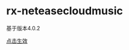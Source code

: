 # rx-neteasecloudmusic
基于版本4.0.2

[点击生效](https://greenify.github.io/mafamily2496/rx-neteasecloudmusic)
